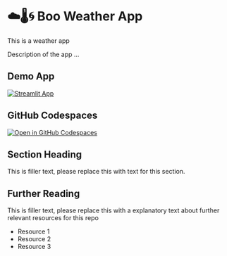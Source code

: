# ☁️🌡️🌀 Boo Weather App

This is a weather app


Description of the app ...

## Demo App

[![Streamlit App](https://static.streamlit.io/badges/streamlit_badge_black_white.svg)](https://boo-weather.streamlit.app/)

## GitHub Codespaces

[![Open in GitHub Codespaces](https://github.com/codespaces/badge.svg)](https://codespaces.new/streamlit/app-starter-kit?quickstart=1)

## Section Heading

This is filler text, please replace this with text for this section.

## Further Reading

This is filler text, please replace this with a explanatory text about further relevant resources for this repo
- Resource 1
- Resource 2
- Resource 3
